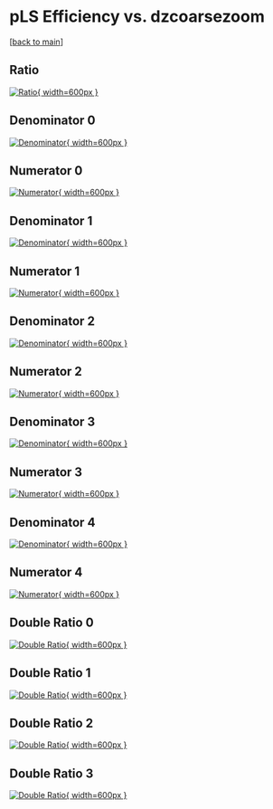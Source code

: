 # pLS Efficiency vs. dzcoarsezoom

[[back to main](./)]



## Ratio

[![Ratio](../mtv/var/pLS_base_11_0_eff_dzcoarsezoom.png){ width=600px }](../mtv/var/pLS_base_11_0_eff_dzcoarsezoom.pdf)

## Denominator 0

[![Denominator](../mtv/den/pLS_base_11_0_eff_dzcoarsezoom_den0.png){ width=600px }](../mtv/den/pLS_base_11_0_eff_dzcoarsezoom_den0.pdf)

## Numerator 0

[![Numerator](../mtv/num/pLS_base_11_0_eff_dzcoarsezoom_num0.png){ width=600px }](../mtv/num/pLS_base_11_0_eff_dzcoarsezoom_num0.pdf)

## Denominator 1

[![Denominator](../mtv/den/pLS_base_11_0_eff_dzcoarsezoom_den1.png){ width=600px }](../mtv/den/pLS_base_11_0_eff_dzcoarsezoom_den1.pdf)

## Numerator 1

[![Numerator](../mtv/num/pLS_base_11_0_eff_dzcoarsezoom_num1.png){ width=600px }](../mtv/num/pLS_base_11_0_eff_dzcoarsezoom_num1.pdf)

## Denominator 2

[![Denominator](../mtv/den/pLS_base_11_0_eff_dzcoarsezoom_den2.png){ width=600px }](../mtv/den/pLS_base_11_0_eff_dzcoarsezoom_den2.pdf)

## Numerator 2

[![Numerator](../mtv/num/pLS_base_11_0_eff_dzcoarsezoom_num2.png){ width=600px }](../mtv/num/pLS_base_11_0_eff_dzcoarsezoom_num2.pdf)

## Denominator 3

[![Denominator](../mtv/den/pLS_base_11_0_eff_dzcoarsezoom_den3.png){ width=600px }](../mtv/den/pLS_base_11_0_eff_dzcoarsezoom_den3.pdf)

## Numerator 3

[![Numerator](../mtv/num/pLS_base_11_0_eff_dzcoarsezoom_num3.png){ width=600px }](../mtv/num/pLS_base_11_0_eff_dzcoarsezoom_num3.pdf)

## Denominator 4

[![Denominator](../mtv/den/pLS_base_11_0_eff_dzcoarsezoom_den4.png){ width=600px }](../mtv/den/pLS_base_11_0_eff_dzcoarsezoom_den4.pdf)

## Numerator 4

[![Numerator](../mtv/num/pLS_base_11_0_eff_dzcoarsezoom_num4.png){ width=600px }](../mtv/num/pLS_base_11_0_eff_dzcoarsezoom_num4.pdf)

## Double Ratio 0

[![Double Ratio](../mtv/ratio/pLS_base_11_0_eff_dzcoarsezoom_ratio0.png){ width=600px }](../mtv/ratio/pLS_base_11_0_eff_dzcoarsezoom_ratio0.pdf)

## Double Ratio 1

[![Double Ratio](../mtv/ratio/pLS_base_11_0_eff_dzcoarsezoom_ratio1.png){ width=600px }](../mtv/ratio/pLS_base_11_0_eff_dzcoarsezoom_ratio1.pdf)

## Double Ratio 2

[![Double Ratio](../mtv/ratio/pLS_base_11_0_eff_dzcoarsezoom_ratio2.png){ width=600px }](../mtv/ratio/pLS_base_11_0_eff_dzcoarsezoom_ratio2.pdf)

## Double Ratio 3

[![Double Ratio](../mtv/ratio/pLS_base_11_0_eff_dzcoarsezoom_ratio3.png){ width=600px }](../mtv/ratio/pLS_base_11_0_eff_dzcoarsezoom_ratio3.pdf)

